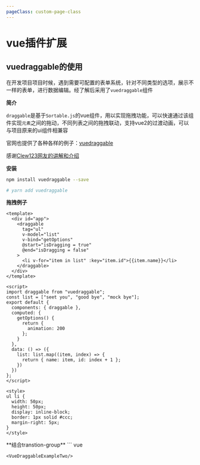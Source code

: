```yaml
---
pageClass: custom-page-class
---
```


# vue插件扩展

## vuedraggable的使用
在开发项目项目时候，遇到需要可配置的表单系统，针对不同类型的选项，展示不一样的表单，进行数据编辑。经了解后采用了`vuedraggable`组件

**简介**
<p></p>

`draggable`是基于`Sortable.js`的vue组件，用以实现拖拽功能，可以快速通过该组件实现`元素`之间的拖动，不同列表之间的拖拽联动，支持vue2的过渡动画，可以与项目原来的ui组件相兼容

官网也提供了各种各样的例子：[vuedraggable](https://www.npmjs.com/package/vuedraggable)

感谢[Clew123网友的讲解和介绍](https://blog.csdn.net/zjiang1994/article/details/79809687)

**安装**
``` sh
npm install vuedraggable --save

# yarn add vuedraggable
```

**拖拽例子**
``` vue
<template>
  <div id="app">
    <draggable
      tag="ul"
      v-model="list"
      v-bind="getOptions"
      @start="isDragging = true"
      @end="isDragging = false"
    >
      <li v-for="item in list" :key="item.id">{{item.name}}</li>
    </draggable>
  </div>
</template>

<script>
import draggable from "vuedraggable";
const list = ["seet you", "good bye", "mock bye"];
export default {
  components: { draggable },
  computed: {
    getOptions() {
      return {
        animation: 200
      };
    }
  },
  data: () => ({
    list: list.map((item, index) => {
      return { name: item, id: index + 1 };
    })
  })
};
</script>

<style>
ul li {
  width: 50px;
  height: 50px;
  display: inline-block;
  border: 1px solid #ccc;
  margin-right: 5px;
}
</style>
```
<VueDraggableExampleOne/>
**结合transtion-group**
``` vue
<template>
  <div id="app">
    <draggable
      tag="ul"
      v-model="list"
      v-bind="getOptions"
      @start="isDragging = true"
      @end="isDragging = false"
    >
      <transition-group type="transition" name="flip-list">
        <li v-for="item in list" :key="item.id">{{item.name}}</li>
      </transition-group>
    </draggable>
  </div>
</template>

<script>
import draggable from "vuedraggable";
const list = ["seet you", "good bye", "mock bye"];
export default {
  components: { draggable },
  computed: {
    getOptions() {
      return {
        animation: 0
      };
    }
  },
  data: () => ({
    list: list.map((item, index) => {
      return { name: item, id: index + 1 };
    })
  })
};
</script>

<style>
ul li {
  width: 50px;
  height: 50px;
  display: inline-block;
  border: 1px solid #ccc;
  margin-right: 5px;
}
.flip-list-move {
  transition: all 0.5s;
}
</style>
```
<VueDraggableExampleTwo/>
